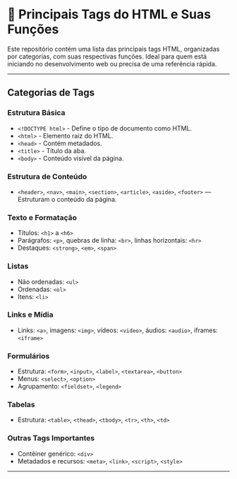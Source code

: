 # 📘 Principais Tags do HTML e Suas Funções

Este repositório contém uma lista das principais tags HTML, organizadas por categorias, com suas respectivas funções. Ideal para quem está iniciando no desenvolvimento web ou precisa de uma referência rápida.

---

## Categorias de Tags

### Estrutura Básica
- `<!DOCTYPE html>` - Define o tipo de documento como HTML.
- `<html>` - Elemento raiz do HTML.
- `<head>` - Contém metadados.
- `<title>` - Título da aba.
- `<body>` - Conteúdo visível da página.

### Estrutura de Conteúdo
- `<header>`, `<nav>`, `<main>`, `<section>`, `<article>`, `<aside>`, `<footer>` — Estruturam o conteúdo da página.

### Texto e Formatação
- Títulos: `<h1>` a `<h6>`
- Parágrafos: `<p>`, quebras de linha: `<br>`, linhas horizontais: `<hr>`
- Destaques: `<strong>`, `<em>`, `<span>`

### Listas
- Não ordenadas: `<ul>`
- Ordenadas: `<ol>`
- Itens: `<li>`

### Links e Mídia
- Links: `<a>`, imagens: `<img>`, vídeos: `<video>`, áudios: `<audio>`, iframes: `<iframe>`

### Formulários
- Estrutura: `<form>`, `<input>`, `<label>`, `<textarea>`, `<button>`
- Menus: `<select>`, `<option>`
- Agrupamento: `<fieldset>`, `<legend>`

### Tabelas
- Estrutura: `<table>`, `<thead>`, `<tbody>`, `<tr>`, `<th>`, `<td>`

### Outras Tags Importantes
- Contêiner genérico: `<div>`
- Metadados e recursos: `<meta>`, `<link>`, `<script>`, `<style>`

---
